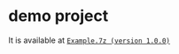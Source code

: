 # demo project

It is available at [`Example.7z (version 1.0.0)`](https://github.com/40843245/CSharp-Demo-Project/blob/main/built-in%20package/System/Activator/code/v1.0.0/Example.7z)